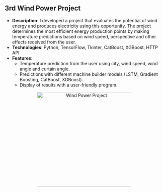 ## 3rd Wind Power Project

- **Description**: I developed a project that evaluates the potential of wind energy and produces electricity using this opportunity. The project determines the most efficient energy production points by making temperature predictions based on wind speed, perspective and other effects received from the user.
- **Technologies**: Python, TensorFlow, Tkinter, CatBoost, XGBoost, HTTP API
- **Features**:
  - Temperature prediction from the user using city, wind speed, wind angle and curtain angle.
  - Predictions with different machine builder models (LSTM, Gradient Boosting, CatBoost, XGBoost).
  - Display of results with a user-friendly program.
<div style="text-align: center;">
    <img src="https://github.com/user-attachments/assets/ac88e3c3-2661-4af5-9ec5-d16edcc276fa" alt="Wind Power Project" width="300"/>
</div>

